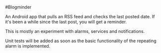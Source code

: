#Blogminder

An Android app that pulls an RSS feed and checks the last posted date.
If it's been a while since the last post, you will get a reminder.

This is mostly an experiment with alarms, services and notifications.

Unit tests will be added as soon as the basic functionality of the repeating alarm is implemented.
